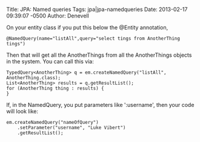 Title: JPA: Named queries
Tags: jpa|jpa-namedqueries
Date: 2013-02-17 09:39:07 -0500 
Author: Denevell

On your entity class if you put this below the @Entity annotation,

    @NamedQuery(name="listAll",query="select tings from AnotherThing tings")

Then that will get all the AnotherThings from all the AnotherThings objects in the system.
You can call this via:

    TypedQuery<AnotherThing> q = em.createNamedQuery("listAll", AnotherThing.class);
    List<AnotherThing> results = q.getResultList();
    for (AnotherThing thing : results) {
    }
    
If, in the NamedQuery, you put parameters like ':username', then your code will look like:

    em.createNamedQuery("nameOfQuery")
        .setParameter("username", "Luke Vibert")
        .getResultList();
